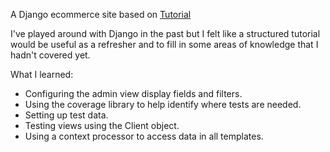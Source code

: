 A Django ecommerce site based on [Tutorial](https://www.youtube.com/watch?v=UqSJCVePEWU&t=1500s)

I've played around with Django in the past but I felt like a structured tutorial would be useful as a refresher and to fill in some areas of knowledge that I hadn't covered yet.

What I learned:
* Configuring the admin view display fields and filters.
* Using the coverage library to help identify where tests are needed.
* Setting up test data.
* Testing views using the Client object.
* Using a context processor to access data in all templates.